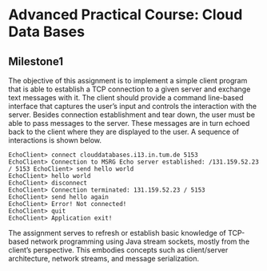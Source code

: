 # Advanced Practical Course: Cloud Data Bases

## Milestone1

The objective of this assignment is to implement a simple client program that is able to establish a TCP connection to a given server and exchange text messages with it. The client should provide a command line-based interface that captures the user’s input and controls the interaction with the server. Besides connection establishment and tear down, the user must be able to pass messages to the server. These messages are in turn echoed back to the client where they are displayed to the user. A sequence of interactions is shown below.

```
EchoClient> connect clouddatabases.i13.in.tum.de 5153
EchoClient> Connection to MSRG Echo server established: /131.159.52.23 / 5153 EchoClient> send hello world
EchoClient> hello world
EchoClient> disconnect
EchoClient> Connection terminated: 131.159.52.23 / 5153
EchoClient> send hello again
EchoClient> Error! Not connected!
EchoClient> quit
EchoClient> Application exit!
```

The assignment serves to refresh or establish basic knowledge of TCP-based network programming using Java stream sockets, mostly from the client’s perspective. This embodies concepts such as client/server architecture, network streams, and message serialization.
